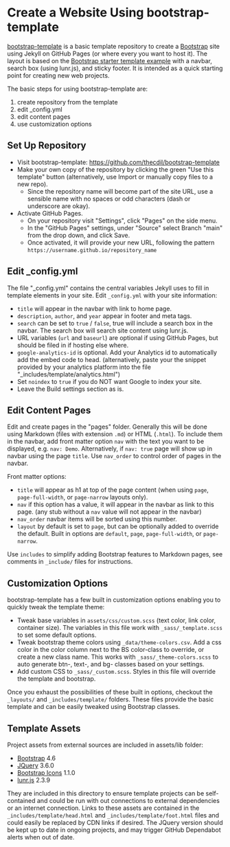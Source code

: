 # Create a Website Using bootstrap-template

[bootstrap-template](https://github.com/thecdil/bootstrap-template) is a basic template repository to create a [Bootstrap](https://getbootstrap.com/) site using Jekyll on GitHub Pages (or where every you want to host it). 
The layout is based on the [Bootstrap starter template example](https://getbootstrap.com/docs/4.5/examples/) with a navbar, search box (using lunr.js), and sticky footer.
It is intended as a quick starting point for creating new web projects.

The basic steps for using bootstrap-template are: 

1. create repository from the template
2. edit _config.yml
3. edit content pages
4. use customization options

## Set Up Repository

- Visit bootstrap-template: <https://github.com/thecdil/bootstrap-template>
- Make your own copy of the repository by clicking the green "Use this template" button (alternatively, use Import or manually copy files to a new repo).
    - Since the repository name will become part of the site URL, use a sensible name with no spaces or odd characters (dash or underscore are okay).
- Activate GitHub Pages. 
    - On your repository visit "Settings", click "Pages" on the side menu.
    - In the "GitHub Pages" settings, under "Source" select Branch "main" from the drop down, and click Save. 
    - Once activated, it will provide your new URL, following the pattern `https://username.github.io/repository_name`

## Edit _config.yml

The file "_config.yml" contains the central variables Jekyll uses to fill in template elements in your site.
Edit `_config.yml` with your site information:

- `title` will appear in the navbar with link to home page.
- `description`, `author`, and `year` appear in footer and meta tags.
- `search` can be set to `true` / `false`, true will include a search box in the navbar. The search box will search site content using lunr.js.
- URL variables (`url` and `baseurl`) are optional if using GitHub Pages, but should be filed in if hosting else where.
- `google-analytics-id` is optional. Add your Analytics id to automatically add the embed code to head. (alternatively, paste your the snippet provided by your analytics platform into the file "_includes/template/analytics.html")
- Set `noindex` to `true` if you do NOT want Google to index your site.
- Leave the Build settings section as is.

## Edit Content Pages

Edit and create pages in the "pages" folder.
Generally this will be done using Markdown (files with extension `.md`) or HTML (`.html`).
To include them in the navbar, add front matter option `nav` with the text you want to be displayed, e.g. `nav: Demo`.
Alternatively, if `nav: true` page will show up in navbar using the page `title`.
Use `nav_order` to control order of pages in the navbar.

Front matter options:

- `title` will appear as h1 at top of the page content (when using `page`, `page-full-width`, or `page-narrow` layouts only).
- `nav` if this option has a value, it will appear in the navbar as link to this page. (any stub without a `nav` value will not appear in the navbar)
- `nav_order` navbar items will be sorted using this number. 
- `layout` by default is set to `page`, but can be optionally added to override the default. Built in options are `default`, `page`, `page-full-width`, or `page-narrow`.

Use `includes` to simplify adding Bootstrap features to Markdown pages, see comments in `_include/` files for instructions.

## Customization Options

bootstrap-template has a few built in customization options enabling you to quickly tweak the template theme:

- Tweak base variables in `assets/css/custom.scss` (text color, link color, container size). The variables in this file work with `_sass/_template.scss` to set some default options.
- Tweak bootstrap theme colors using `_data/theme-colors.csv`. Add a css color in the color column next to the BS color-class to override, or create a new class name. This works with `_sass/_theme-colors.scss` to auto generate btn-, text-, and bg- classes based on your settings.
- Add custom CSS to `_sass/_custom.scss`. Styles in this file will override the template and bootstrap.

Once you exhaust the possibilities of these built in options, checkout the `_layouts/` and `_includes/template/` folders. 
These files provide the basic template and can be easily tweaked using Bootstrap classes.

## Template Assets

Project assets from external sources are included in assets/lib folder:

- [Bootstrap](https://getbootstrap.com/docs/4.6/getting-started/introduction/) 4.6
- [JQuery](https://jquery.com/) 3.6.0
- [Bootstrap Icons](https://icons.getbootstrap.com/) 1.1.0
- [lunr.js](https://lunrjs.com/) 2.3.9

They are included in this directory to ensure template projects can be self-contained and could be run with out connections to external dependencies or an internet connection. 
Links to these assets are contained in the `_includes/template/head.html` and `_includes/template/foot.html` files and could easily be replaced by CDN links if desired.
The JQuery version should be kept up to date in ongoing projects, and may trigger GitHub Dependabot alerts when out of date.
